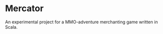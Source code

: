 Mercator
===============

An experimental project for a MMO-adventure merchanting game written in Scala.